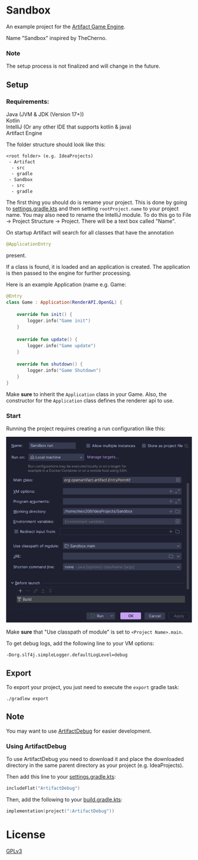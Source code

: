 # Sandbox

An example project for the [Artifact Game Engine](https://www.github.com/Artifact-Engine/Artifact).

Name "Sandbox" inspired by TheCherno.

### Note
The setup process is not finalized and will change in the future.

## Setup
### Requirements:
Java (JVM & JDK (Version 17+)) <br>
Kotlin <br>
IntelliJ (Or any other IDE that supports kotlin & java) <br>
Artifact Engine

The folder structure should look like this:

```
<root folder> (e.g. IdeaProjects)
 - Artifact
  - src
  - gradle
 - Sandbox
  - src
  - gradle
```

The first thing you should do is rename your project. This is done by going to [settings.gradle.kts](settings.gradle.kts) and then setting ``rootProject.name`` to your project name.
You may also need to rename the IntelliJ module. To do this go to
File -> Project Structure -> Project. There will be a text box called "Name".

On startup Artifact will search for all classes that have the annotation 
```kotlin
@ApplicationEntry
```
present.

If a class is found, it is loaded and an application is created.
The application is then passed to the engine for further processing.

Here is an example Application (name e.g. Game:
```kotlin
@Entry
class Game : Application(RenderAPI.OpenGL) {
    
    override fun init() {
        logger.info("Game init")
    }

    override fun update() {
        logger.info("Game update")
    }

    override fun shutdown() {
        logger.info("Game Shutdown")
    }
}
```

Make **sure** to inherit the ```Application``` class in your Game.
Also, the constructor for the ```Application``` class defines the renderer api to use.

### Start

Running the project requires creating a run configuration like this:

![runConfiguration in intellij](docs/runConfig.png "Run Configuration in IntelliJ idea")

Make **sure** that "Use classpath of module" is set to ```<Project Name>.main```.

To get debug logs, add the following line to your VM options:
```
-Dorg.slf4j.simpleLogger.defaultLogLevel=debug 
```

## Export
To export your project, you just need to execute the ```export``` gradle task:
```
./gradlew export
```

## Note
You may want to use [ArtifactDebug](https://www.github.com/Artifact-Engine/ArtifactDebug) for easier development.

### Using ArtifactDebug
To use ArtifactDebug you need to download it and place the downloaded directory in the same parent directory as your project (e.g. IdeaProjects).

Then add this line to your [settings.gradle.kts]():
```kotlin
includeFlat("ArtifactDebug")
```
Then, add the following to your [build.gradle.kts]():
```kotlin
implementation(project(":ArtifactDebug"))
```

# License
[GPLv3](https://www.gnu.org/licenses/gpl-3.0.html)
